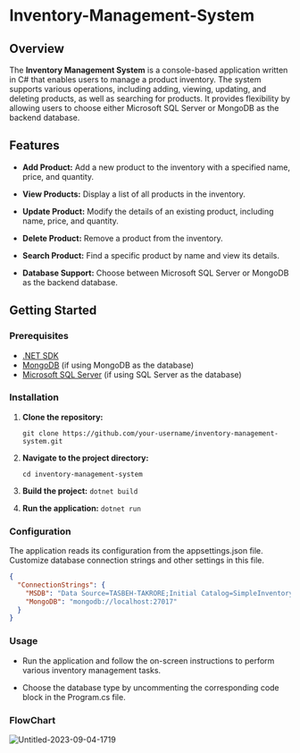 # Inventory-Management-System

## Overview

The **Inventory Management System** is a console-based application written in C# that enables users to manage a product inventory. The system supports various operations, including adding, viewing, updating, and deleting products, as well as searching for products. It provides flexibility by allowing users to choose either Microsoft SQL Server or MongoDB as the backend database.

## Features

- **Add Product:** Add a new product to the inventory with a specified name, price, and quantity.

- **View Products:** Display a list of all products in the inventory.

- **Update Product:** Modify the details of an existing product, including name, price, and quantity.

- **Delete Product:** Remove a product from the inventory.

- **Search Product:** Find a specific product by name and view its details.

- **Database Support:** Choose between Microsoft SQL Server or MongoDB as the backend database.

## Getting Started

### Prerequisites

- [.NET SDK](https://dotnet.microsoft.com/download)
- [MongoDB](https://www.mongodb.com/try/download/community) (if using MongoDB as the database)
- [Microsoft SQL Server](https://www.microsoft.com/en-us/sql-server/sql-server-downloads) (if using SQL Server as the database)


### Installation

1. **Clone the repository:**

   ```git clone https://github.com/your-username/inventory-management-system.git```
   
2. **Navigate to the project directory:**

   ```cd inventory-management-system```
   
3. **Build the project:**
    ```dotnet build```

4. **Run the application:**
    ```dotnet run```

### Configuration
The application reads its configuration from the appsettings.json file. Customize database connection strings and other settings in this file.
```json
{
  "ConnectionStrings": {
    "MSDB": "Data Source=TASBEH-TAKRORE;Initial Catalog=SimpleInventory;Integrated Security=True",
    "MongoDB": "mongodb://localhost:27017"
  }
}
```

### Usage

* Run the application and follow the on-screen instructions to perform various inventory management tasks.

* Choose the database type by uncommenting the corresponding code block in the Program.cs file.

### FlowChart

![Untitled-2023-09-04-1719](https://github.com/TasbehTakrore/Inventory-Management-System/assets/71009816/0e597b89-7143-47b1-92ee-c690c970e99e)

